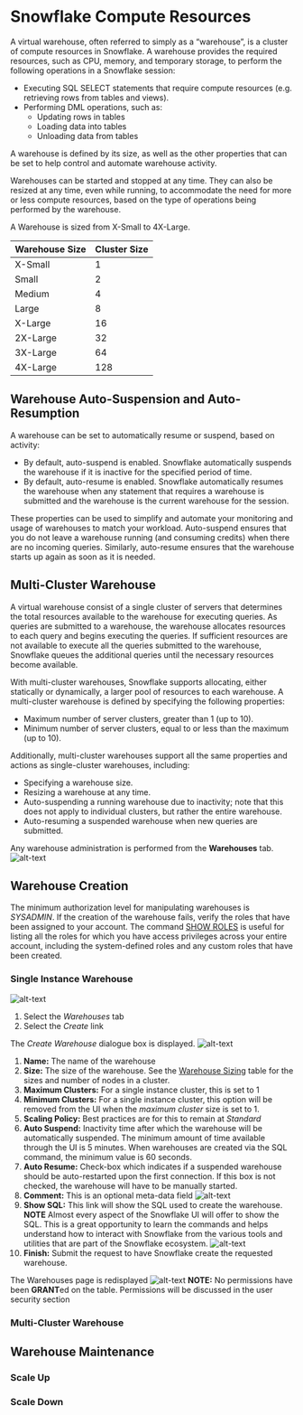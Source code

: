 # Snowflake Compute Resources

A virtual warehouse, often referred to simply as a “warehouse”, is a cluster of compute resources in Snowflake. A warehouse provides the required resources, such as CPU, memory, and temporary storage, to perform the following operations in a Snowflake session:

- Executing SQL SELECT statements that require compute resources (e.g. retrieving rows from tables and views).
- Performing DML operations, such as:
  - Updating rows in tables 
  - Loading data into tables 
  - Unloading data from tables 

A warehouse is defined by its size, as well as the other properties that can be set to help control and automate warehouse activity.

Warehouses can be started and stopped at any time. They can also be resized at any time, even while running, to accommodate the need for more or less compute resources, based on the type of operations being performed by the warehouse.

<a name="warehouse_size"></a>
A Warehouse is sized from X-Small to 4X-Large.

Warehouse Size | Cluster Size 
-------------- | ------------
X-Small        | 1
Small          | 2
Medium          | 4
Large          | 8
X-Large          | 16
2X-Large          | 32
3X-Large          | 64
4X-Large          | 128

## Warehouse Auto-Suspension and Auto-Resumption 

A warehouse can be set to automatically resume or suspend, based on activity:

- By default, auto-suspend is enabled. Snowflake automatically suspends the warehouse if it is inactive for the specified period of time.
- By default, auto-resume is enabled. Snowflake automatically resumes the warehouse when any statement that requires a warehouse is submitted and the warehouse is the current warehouse for the session.

These properties can be used to simplify and automate your monitoring and usage of warehouses to match your workload. Auto-suspend ensures that you do not leave a warehouse running (and consuming credits) when there are no incoming queries. Similarly, auto-resume ensures that the warehouse starts up again as soon as it is needed.

## Multi-Cluster Warehouse

A virtual warehouse consist of a single cluster of servers that determines the total resources available to the warehouse for executing queries. As queries are submitted to a warehouse, the warehouse allocates resources to each query and begins executing the queries. If sufficient resources are not available to execute all the queries submitted to the warehouse, Snowflake queues the additional queries until the necessary resources become available.

With multi-cluster warehouses, Snowflake supports allocating, either statically or dynamically, a larger pool of resources to each warehouse. A multi-cluster warehouse is defined by specifying the following properties:

- Maximum number of server clusters, greater than 1 (up to 10).
- Minimum number of server clusters, equal to or less than the maximum (up to 10).

Additionally, multi-cluster warehouses support all the same properties and actions as single-cluster warehouses, including:

- Specifying a warehouse size.
- Resizing a warehouse at any time.
- Auto-suspending a running warehouse due to inactivity; note that this does not apply to individual clusters, but rather the entire warehouse.
- Auto-resuming a suspended warehouse when new queries are submitted.

Any warehouse administration is performed from the **Warehouses** tab.![alt-text](./images/warehouses/warehouses-tab.png)

## Warehouse Creation

The minimum authorization level for manipulating warehouses is *SYSADMIN*. If the creation of the warehouse fails, verify the roles that have been assigned to your account.  The command [SHOW ROLES](https://docs.snowflake.net/manuals/sql-reference/sql/show-roles.html) is useful for listing all the roles for which you have access privileges across your entire account, including the system-defined roles and any custom roles that have been created.

### Single Instance Warehouse

![alt-text](./images/warehouses/Create-Warehouses.png)
1.  Select the *Warehouses* tab
2.  Select the *Create* link

The *Create Warehouse* dialogue box is displayed.  ![alt-text](./images/warehouses/Create-Warehouse-Single-Dialogue.png)
1.  **Name:** The name of the warehouse
1.  **Size:** The size of the warehouse.  See the [Warehouse Sizing](#warehouse_size) table for the sizes and number of nodes in a cluster.
1.  **Maximum Clusters:** For a single instance cluster, this is set to 1
1.  **Minimum Clusters:** For a single instance cluster, this option will be removed from the UI when the *maximum cluster* size is set to 1.
1.  **Scaling Policy:** Best practices are for this to remain at *Standard*
1.  **Auto Suspend:** Inactivity time after which the warehouse will be automatically suspended.  The minimum amount of time available through the UI is 5 minutes.  When warehouses are created via the SQL command, the minimum value is 60 seconds.
1.  **Auto Resume:** Check-box which indicates if a suspended warehouse should be auto-restarted upon the first connection.  If this box is not checked, the warehouse will have to be manually started.
1.  **Comment:**  This is an optional meta-data field
![alt-text](./images/warehouses/Create-Warehouse-Single-Dialogue-Filled.png)
1.  **Show SQL:**  This link will show the SQL used to create the warehouse.  **NOTE** Almost every aspect of the Snowflake UI will offer to show the SQL.  This is a great opportunity to learn the commands and helps understand how to interact with Snowflake from the various tools and utilities that are part of the Snowflake ecosystem. ![alt-text](./images/warehouses/Create-Warehouse-Single-Dialogue-Filled-ShowSQL.png)
1.  **Finish:**  Submit the request to have Snowflake create the requested warehouse.

The Warehouses page is redisplayed ![alt-text](./images/warehouses/Warehouse-Created.png)
**NOTE:** No permissions have been **GRANT**ed on the table.  Permissions will be discussed in the user security section

### Multi-Cluster Warehouse

## Warehouse Maintenance

### Scale Up

### Scale Down
